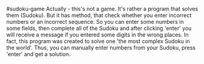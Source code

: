 #sudoku-game
Actually - this's not a game. It's rather a program that solves them (Sudoku). 
But it has method, that check whether you enter incorrect numbers or an incorrect sequence. So you can enter some numbers in some fields, then complete all of the Sudoku and after clicking 'enter' you will receive a message if you entered some digits in the wrong places. 
In fact, this program was created to solve one 'the most complex Sudoku in the world'. Thus, you can manually enter numbers from your Sudoku, press 'enter' and get a solution. 
